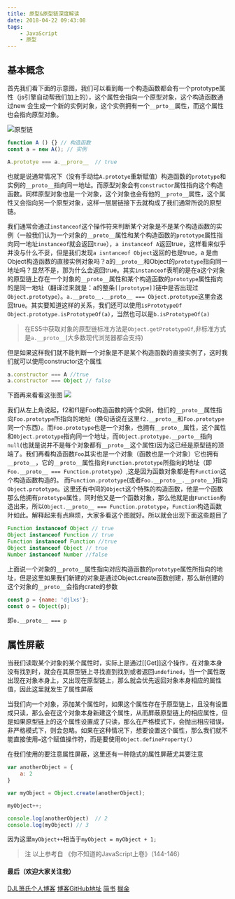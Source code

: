 ```yaml
---
title: 原型&原型链深度解读
date: 2018-04-22 09:43:08
tags: 
    - JavaScript
    - 原型
---
```


## 基本概念

首先我们看下面的示意图，我们可以看到每一个构造函数都会有一个prototype属性（js引擎自动帮我们加上的），这个属性会指向一个原型对象，这个构造函数通过new 会生成一个新的实例对象，这个实例拥有一个`__prto__`属性，而这个属性也会指向原型对象。
<!--more-->

![原型链](http://ok3x4ia9b.bkt.clouddn.com/18-4-22/15949493.jpg)

```javascript
function A () {} // 构造函数
const a = new A(); // 实例

A.prototye === a.__proro__  // true
```

也就是说通常情况下（没有手动给`A.prototye`重新赋值）构造函数的`prototype`和实例的`__proto__`指向同一地址。而原型对象会有`constructor`属性指向这个构造函数。同样原型对象也是一个对象，这个对象也会有他的`__proto__`属性，这个属性又会指向另一个原型对象，这样一层层链接下去就构成了我们通常所说的原型链。

我们通常会通过`instanceof`这个操作符来判断某个对象是不是某个构造函数的实例（一般我们认为一个对象的`__proto__`属性和某个构造函数的`prototype`属性指向同一地址`instanceof`就会返回`true`），`a instanceof A`返回true，这样看来似乎并没与什么不妥，但是我们发现`a isntanceof Object`返回的也是true，a 是由Object构造函数的直接实例对象吗？a的`__proto__`和Object的`prototype`指向同一地址吗？显然不是，那为什么会返回true。其实`instanceof`表明的是在a这个对象的原型链上存在一个对象的`__proto__`属性和某个构造函数的`prototype`属性指向的是同一地址（翻译过来就是：a的整条`[[prototype]]`链中是否出现过`Object.prototype`）。`a.__proto__.__proto__ === Object.prototype`这里会返回true。其实要知道这样的关系，我们还可以使用`isPrototypeOf`
`Object.prototype.isPrototypeOf(a)`，当然也可以是`b.isPrototypeOf(a)`

> 在ES5中获取对象的原型链标准方法是`Object.getPrototypeOf`,非标准方式是`a.__proto__`(大多数现代浏览器都会支持)

但是如果这样我们就不能判断一个对象是不是某个构造函数的直接实例了，这时我们就可以使用constructor这个属性
```javascript
a.constructor === A //true
a.constructor === Object // false
```

下面再来看看这张图
![](http://ok3x4ia9b.bkt.clouddn.com/18-4-22/6767201.jpg)

我们从左上角说起，f2和f1是Foo构造函数的两个实例，他们的`__proto__`属性指向`Foo.prototype`所指向的地址（换句话说在这里`f2.__proto__`和`Foo.prototype`同一个东西）。而`Foo.prototype`也是一个对象，也拥有`__proto__`属性，这个属性和`Object.prototype`指向同一个地址，而`Object.prototype.__porto__`指向`null`(也就是说并不是每个对象都有`__proto__`这个属性)因为这已经是原型链的顶端了。我们再看构造函数`Foo`其实也是一个对象（函数也是一个对象）它也拥有`__proto__`，它的`__proto__`属性指向`Function.prototype`所指向的地址（即`Foo.__proto__ === Function.prototype`）,这是因为函数对象都是有`Function`这个构造函数构造的。
而`Function.prototype`(或者`Foo.__proto__.__proto__`)指向`Object.prototype`。这里还有中间的`Object`这个特殊的构造函数，他是一个函数那么他拥有`prototype`属性，同时他又是一个函数对象，那么他就是由`Function`构造出来，所以`Object.__proto__ === Function.prototype`，`Function`构造函数䦹如此。解释起来有点麻烦，大家多看这个图就好。所以就会出现下面这些题目了
```javascript
Function instanceof Object // true 
Object instanceof Function // true 
Function instanceof Function //true
Object instanceof Object // true
Number instanceof Number //false
```

上面说一个对象的`__proto__`属性指向对应构造函数的`prototype`属性所指向的地址，但是这里如果我们新建的对象是通过Object.create函数创建，那么新创建的这个对象的`__proto__`会指向crate的参数
```javascript
const p = {name: 'djlxs'};
const o = Object(p);
```
即`o.__proto__ === p`

## 属性屏蔽
当我们读取某个对象的某个属性时，实际上是通过[[Get]]这个操作，在对象本身没有找到时，就会在其原型链上寻找直到找到或者返回`undefined`，当一个属性既出现在对象本身上，又出现在原型链上，那么就会优先返回对象本身相应的属性值，因此这里就发生了属性屏蔽

当我们向一个对象，添加某个属性时，如果这个属性存在于原型链上，且没有设置成只读，那么会在这个对象本身新建这个属性，从而屏蔽原型链上的相应属性，但是如果原型链上的这个属性设置成了只读，那么在严格模式下，会抛出相应错误，非严格模式下，则会忽略。如果在这种情况下，想要设置这个属性，那么我们就不能直接使用`=`这个赋值操作符，而是要使用`Object.defineProperty()`

在我们使用的要注意属性屏蔽，这里还有一种隐式的属性屏蔽尤其要注意
```javascript
var anotherObject = {
	a: 2
}

var myObject = Object.create(anotherObject);

myObject++;

console.log(anotherObject)  // 2
console.log(myObject) // 3
```
因为这里`myObject++`相当于`myObject = myObject + 1;`
> 注 以上参考自 《你不知道的JavaScript上卷》（144-146）


#### 最后（欢迎大家关注我）
[DJL箫氏个人博客](http://djl.pub/)
[博客GitHub地址](https://github.com/djlxiaoshi/blog/issues)
[简书](https://www.jianshu.com/u/d8657fcf1678)
[掘金](https://juejin.im/user/57183fcac4c9710054bc2fcf)